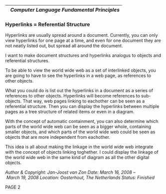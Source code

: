 ﻿|` `***Computer Language Fundamental Principles***|
| :- |
### **Hyperlinks = Referential Structure**
Hyperlinks are usually spread around a document. Currently, you can only view hyperlinks for one page at a time, and even for one document they are not neatly listed out, but spread all around the document.

I want to make document structures and hyperlinks analogus to objects and referential structures.

To be able to view the world wide web as a set of interlinked objects, you are going to have to see the hyperlinks in a web page, as references to other objects.

What you could do is list out the hyperlinks in a document as a series of references to other objects. Hyperlinks will become references to sub-objects. That way, web pages linking to eachother can be seen as a referential structure. Then you can display the hyperlinks between multiple pages as a tree structure of related items or even in a diagram.

With the concept of automatic containment, you can also determine which parts of the world wide web can be seen as a bigger whole, containing smaller objects, and which parts of the world wide web could be seen as objects that are more independent from eachother.

This idea is all about making the linkage in the world wide web integrate with the concept of objects linking toghether. I could display the linkage of the world wide web in the same kind of diagram as all the other digital objects.

*Author & Copyright: Jan-Joost van Zon        Date: March 16, 2008 – March 19, 2008        Location: Oosterhout, The Netherlands        Status: Finished*

PAGE  2

